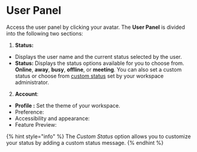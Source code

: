 # User Panel

Access the user panel by clicking your avatar. The **User Panel** is divided into the following two sections:

1. **Status:**

* Displays the user name and the current status selected by the user.
* **Status:** Displays the status options available for you to choose from. **Online**, **away**, **busy**, **offline**, or **meeting**. You can also set a custom status or choose from [custom status](../../omnichannel/workspace-administration/user-status.md#custom-status) set by your workspace administrator.

2. **Account**:

* **Profile :** Set the theme of your workspace.
* Preference:
* Accessibility and appearance:
* Feature Preview:

{% hint style="info" %}
The _Custom Status_ option allows you to customize your status by adding a custom status message.
{% endhint %}
